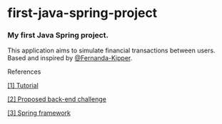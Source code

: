 # first-java-spring-project
### My first Java Spring project.
This application aims to simulate financial transactions between users.
Based and inspired by [@Fernanda-Kipper](https://github.com/Fernanda-Kipper). 

References

[[1] Tutorial](https://www.youtube.com/watch?v=QXunBiLq2SM)

[[2] Proposed back-end challenge](https://github.com/PicPay/picpay-desafio-backend) 

[[3] Spring framework](https://spring.io/)


